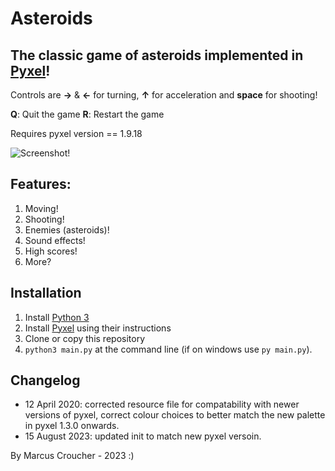 # Asteroids #
## The classic game of asteroids implemented in [Pyxel](https://github.com/kitao/pyxel)! ##

Controls are **→** & **←** for turning, **↑** for acceleration and **space** for shooting! 

**Q**: Quit the game
**R**: Restart the game

Requires pyxel version == 1.9.18

![Screenshot!](https://github.com/timbledum/asteroids/blob/master/asteroids.gif)

## Features: ##

1. Moving!
2. Shooting!
3. Enemies (asteroids)!
4. Sound effects!
5. High scores!
6. More?

## Installation ##

1. Install [Python 3](https://www.python.org)
2. Install [Pyxel](https://github.com/kitao/pyxel) using their instructions
3. Clone or copy this repository
4. `python3 main.py` at the command line (if on windows use `py main.py`).


## Changelog ##

* 12 April 2020: corrected resource file for compatability with newer versions of pyxel, correct colour choices to better match the new palette in pyxel 1.3.0 onwards.
* 15 August 2023: updated init to match new pyxel versoin.

By Marcus Croucher - 2023 :)